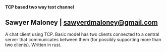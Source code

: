 #### TCP based two way text channel
## Sawyer Maloney | sawyerdmaloney@gmail.com

A chat client using TCP. Basic model has two clients connected to a central server that communicates between them (for possibly supporting more than two clients). Written in rust.
